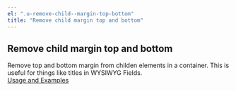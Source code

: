 ```yaml
---
el: ".u-remove-child--margin-top-bottom"
title: "Remove child margin top and bottom"
---
```


## Remove child margin top and bottom

Remove top and bottom margin from childen elements in a container. This is useful for things like titles in WYSIWYG
Fields.<br/>
<a href="../../../../dist/sassdoc/#utility-placeholder-u-remove-child--margin-top-bottom" target="_blank">Usage and
Examples</a>
